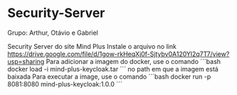 # Security-Server
Grupo: Arthur, Otávio e Gabriel

Security Server do site Mind Plus
Instale o arquivo no link https://drive.google.com/file/d/1gow-rkHeqXj0f-Sjtybv0A120Yl2q7T7/view?usp=sharing
Para adicionar a imagem do docker, use o comando
´´´bash
docker load -i mind-plus-keycloak.tar
´´´
no path em que a imagem está baixada
Para executar a image, use o comando
´´´bash
docker run -p 8081:8080 mind-plus-keycloak:1.0.0
´´´
